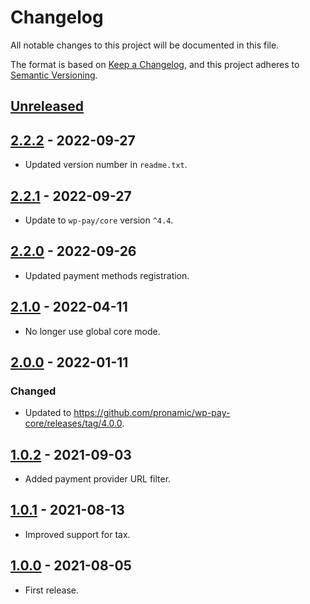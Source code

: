 # Changelog
All notable changes to this project will be documented in this file.

The format is based on [Keep a Changelog](https://keepachangelog.com/en/1.0.0/),
and this project adheres to [Semantic Versioning](https://semver.org/spec/v2.0.0.html).

## [Unreleased][unreleased]

## [2.2.2] - 2022-09-27
- Updated version number in `readme.txt`.

## [2.2.1] - 2022-09-27
- Update to `wp-pay/core` version `^4.4`.

## [2.2.0] - 2022-09-26
- Updated payment methods registration.

## [2.1.0] - 2022-04-11
- No longer use global core mode.

## [2.0.0] - 2022-01-11
### Changed
- Updated to https://github.com/pronamic/wp-pay-core/releases/tag/4.0.0.

## [1.0.2] - 2021-09-03
- Added payment provider URL filter.

## [1.0.1] - 2021-08-13
- Improved support for tax.

## [1.0.0] - 2021-08-05
- First release.

[unreleased]: https://github.com/pronamic/wp-pronamic-pay-paypal/compare/2.2.2...HEAD
[2.2.2]: https://github.com/pronamic/wp-pronamic-pay-paypal/compare/2.2.0...2.2.2
[2.2.1]: https://github.com/pronamic/wp-pronamic-pay-paypal/compare/2.2.0...2.2.1
[2.2.0]: https://github.com/pronamic/wp-pronamic-pay-paypal/compare/2.1.0...2.2.0
[2.1.0]: https://github.com/pronamic/wp-pronamic-pay-paypal/compare/2.0.0...2.1.0
[2.0.0]: https://github.com/pronamic/wp-pronamic-pay-paypal/compare/1.0.2...2.0.0
[1.0.2]: https://github.com/pronamic/wp-pronamic-pay-paypal/compare/1.0.1...1.0.2
[1.0.1]: https://github.com/pronamic/wp-pronamic-pay-paypal/compare/1.0.0...1.0.1
[1.0.0]: https://github.com/pronamic/wp-pronamic-pay-paypal/releases/tag/1.0.0
